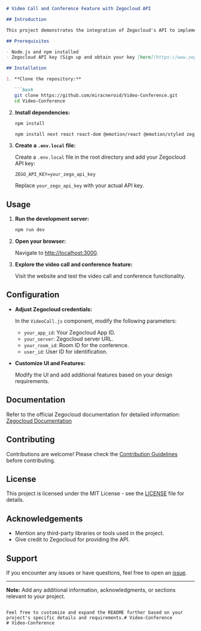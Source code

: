 ```markdown
# Video Call and Conference Feature with Zegocloud API

## Introduction

This project demonstrates the integration of Zegocloud's API to implement a real-time video call and conference feature in a Next.js project using the T3 Stack. Zegocloud provides a robust solution for embedding video and audio communication capabilities into web applications.

## Prerequisites

- Node.js and npm installed
- Zegocloud API key (Sign up and obtain your key [here](https://www.zego.im))

## Installation

1. **Clone the repository:**

   ```bash
   git clone https://github.com/miracneroid/Video-Conference.git
   cd Video-Conference
   ```

2. **Install dependencies:**

   ```bash
   npm install
   ```

   ```bash
   npm install next react react-dom @emotion/react @emotion/styled zego-express-engine
   ```


3. **Create a `.env.local` file:**

   Create a `.env.local` file in the root directory and add your Zegocloud API key:

   ```dotenv
   ZEGO_API_KEY=your_zego_api_key
   ```

   Replace `your_zego_api_key` with your actual API key.

## Usage

1. **Run the development server:**

   ```bash
   npm run dev
   ```

2. **Open your browser:**

   Navigate to [http://localhost:3000](http://localhost:3000).

3. **Explore the video call and conference feature:**

   Visit the website and test the video call and conference functionality.

## Configuration

- **Adjust Zegocloud credentials:**

   In the `VideoCall.js` component, modify the following parameters:

   - `your_app_id`: Your Zegocloud App ID.
   - `your_server`: Zegocloud server URL.
   - `your_room_id`: Room ID for the conference.
   - `user_id`: User ID for identification.

- **Customize UI and Features:**

   Modify the UI and add additional features based on your design requirements.

## Documentation

Refer to the official Zegocloud documentation for detailed information: [Zegocloud Documentation](https://doc-en.zego.im/en/5643.html)

## Contributing

Contributions are welcome! Please check the [Contribution Guidelines](CONTRIBUTING.md) before contributing.

## License

This project is licensed under the MIT License - see the [LICENSE](LICENSE) file for details.

## Acknowledgements

- Mention any third-party libraries or tools used in the project.
- Give credit to Zegocloud for providing the API.

## Support

If you encounter any issues or have questions, feel free to open an [issue](https://miracneroid.netlify.app).

---
**Note:** Add any additional information, acknowledgments, or sections relevant to your project.
```

Feel free to customize and expand the README further based on your project's specific details and requirements.# Video-Conference
# Video-Conference
